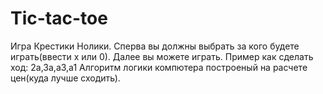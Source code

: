 # Tic-tac-toe
Игра Крестики Нолики.
Сперва вы должны выбрать за кого будете играть(ввести х или 0).
Далее вы можете играть.
Пример как сделать ход: 2a,3a,a3,a1
Алгоритм логики компютера построеный на расчете цен(куда лучше сходить).
